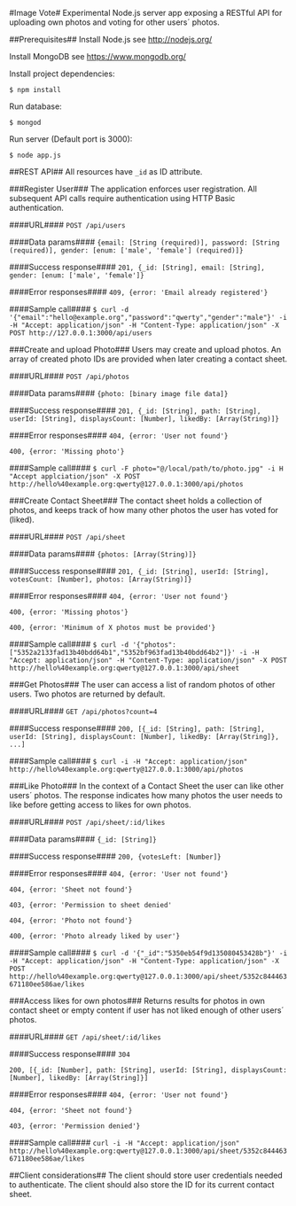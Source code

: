 #Image Vote#
Experimental Node.js server app exposing a RESTful API for uploading own photos and voting for other users´ photos.

##Prerequisites##
Install Node.js
  see http://nodejs.org/

Install MongoDB
  see https://www.mongodb.org/

Install project dependencies:

`$ npm install`

Run database:

`$ mongod`

Run server (Default port is 3000):

`$ node app.js`

##REST API##
All resources have `_id` as ID attribute.

###Register User###
The application enforces user registration. All subsequent API calls require authentication using HTTP Basic authentication.

####URL####
`POST /api/users`

####Data params####
`{email: [String (required)], password: [String (required)], gender: [enum: ['male', 'female'] (required)]}`

####Success response####
`201, {_id: [String], email: [String], gender: [enum: ['male', 'female']}`

####Error responses####
`409, {error: 'Email already registered'}`

####Sample call####
`$ curl -d '{"email":"hello@example.org","password":"qwerty","gender":"male"}' -i -H "Accept: application/json" -H "Content-Type: application/json" -X POST http://127.0.0.1:3000/api/users`

###Create and upload Photo###
Users may create and upload photos. An array of created photo IDs are provided when later creating a contact sheet.

####URL####
`POST /api/photos`

####Data params####
`{photo: [binary image file data]}`

####Success response####
`201, {_id: [String], path: [String], userId: [String], displaysCount: [Number], likedBy: [Array(String)]}`

####Error responses####
`404, {error: 'User not found'}`

`400, {error: 'Missing photo'}`

####Sample call####
`$ curl -F photo="@/local/path/to/photo.jpg" -i H "Accept applciation/json" -X POST http://hello%40example.org:qwerty@127.0.0.1:3000/api/photos`

###Create Contact Sheet###
The contact sheet holds a collection of photos, and keeps track of how many other photos the user has voted for (liked).

####URL####
`POST /api/sheet`

####Data params####
`{photos: [Array(String)]}`

####Success response####
`201, {_id: [String], userId: [String], votesCount: [Number], photos: [Array(String)]}`

####Error responses####
`404, {error: 'User not found'}`

`400, {error: 'Missing photos'}`

`400, {error: 'Minimum of X photos must be provided'}`

####Sample call####
`$ curl -d '{"photos":["5352a2133fad13b40bdd64b1","5352bf963fad13b40bdd64b2"]}' -i -H "Accept: application/json" -H "Content-Type: application/json" -X POST http://hello%40example.org:qwerty@127.0.0.1:3000/api/sheet`

###Get Photos###
The user can access a list of random photos of other users. Two photos are returned by default.

####URL####
`GET /api/photos?count=4`

####Success response####
`200, [{_id: [String], path: [String], userId: [String], displaysCount: [Number], likedBy: [Array(String]}, ...]`

####Sample call####
`$ curl -i -H "Accept: application/json" http://hello%40example.org:qwerty@127.0.0.1:3000/api/photos`

###Like Photo###
In the context of a Contact Sheet the user can like other users´ photos. The response indicates how many photos the user needs to like before getting access to likes for own photos.

####URL####
`POST /api/sheet/:id/likes`

####Data params####
`{_id: [String]}`

####Success response####
`200, {votesLeft: [Number]}`

####Error responses####
`404, {error: 'User not found'}`

`404, {error: 'Sheet not found'}`

`403, {error: 'Permission to sheet denied'`

`404, {error: 'Photo not found'}`

`400, {error: 'Photo already liked by user'}`

####Sample call####
`$ curl -d '{"_id":"5350eb54f9d135080453428b"}' -i -H "Accept: application/json" -H "Content-Type: application/json" -X POST http://hello%40example.org:qwerty@127.0.0.1:3000/api/sheet/5352c844463671180ee586ae/likes`

###Access likes for own photos###
Returns results for photos in own contact sheet or empty content if user has not liked enough of other users´ photos.

####URL####
`GET /api/sheet/:id/likes`

####Success response####
`304`

`200, [{_id: [Number], path: [String], userId: [String], displaysCount: [Number], likedBy: [Array(String]}]`

####Error responses####
`404, {error: 'User not found'}`

`404, {error: 'Sheet not found'}`

`403, {error: 'Permission denied'}`

####Sample call####
`curl -i -H "Accept: application/json" http://hello%40example.org:qwerty@127.0.0.1:3000/api/sheet/5352c844463671180ee586ae/likes`

##Client considerations##
The client should store user credentials needed to authenticate. The client should also store the ID for its current contact sheet.



